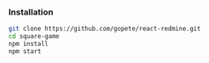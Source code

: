 ### Installation

```sh
git clone https://github.com/gopete/react-redmine.git
cd square-game
npm install
npm start
```
